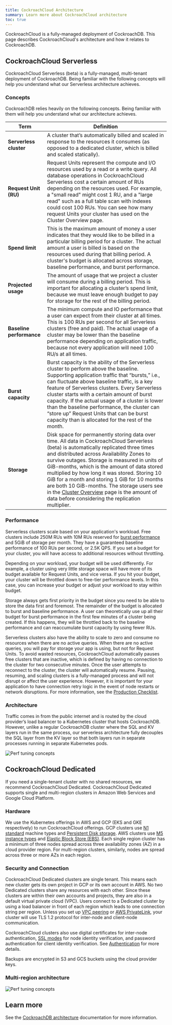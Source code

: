```yaml
---
title: CockroachCloud Architecture
summary: Learn more about CockroachCloud architecture
toc: true
---
```


CockroachCloud is a fully-managed deployment of CockroachDB. This page describes CockroachCloud's architecture and how it relates to CockroachDB.

## CockroachCloud Serverless

CockroachCloud Serverless (beta) is a fully-managed, multi-tenant deployment of CockroachDB. Being familiar with the following concepts will help you understand what our Serverless architecture achieves.

### Concepts

CockroachDB relies heavily on the following concepts. Being familiar with them will help you understand what our architecture achieves.

Term | Definition
-----|-----------
**Serverless cluster** | A cluster that’s automatically billed and scaled in response to the resources it consumes (as opposed to a dedicated cluster, which is billed and scaled statically).
**Request Unit (RU)** | Request Units represent the compute and I/O resources used by a read or a write query. All database operations in CockroachCloud Serverless cost a certain amount of RUs depending on the resources used. For example, a "small read" might cost 1 RU, and a "large read" such as a full table scan with indexes could cost 100 RUs. You can see how many request Units your cluster has used on the Cluster Overview page.
**Spend limit** | This is the maximum amount of money a user indicates that they would like to be billed in a particular billing period for a cluster. The actual amount a user is billed is based on the resources used during that billing period. A cluster's budget is allocated across storage, baseline performance, and burst performance.
**Projected usage** | The amount of usage that we project a cluster will consume during a billing period. This is important for allocating a cluster’s spend limit, because we must leave enough budget to pay for storage for the rest of the billing period.
**Baseline performance** | The minimum compute and IO performance that a user can expect from their cluster at all times. This is 100 RUs per second for all Serverless clusters (free and paid). The actual usage of a cluster may be lower than the baseline performance depending on application traffic, because not every application will need 100 RU/s at all times. 
**Burst capacity** | Burst capacity is the ability of the Serverless cluster to perform above the baseline. Supporting application traffic that “bursts,” i.e., can fluctuate above baseline traffic, is a key feature of Serverless clusters. Every Serverless cluster starts with a certain amount of burst capacity. If the actual usage of a cluster is lower than the baseline performance, the cluster can “store up” Request Units that can be burst capacity than is allocated for the rest of the month. 
**Storage** | Disk space for permanently storing data over time. All data in CockroachCloud Serverless (beta) is automatically replicated three times and distributed across Availability Zones to survive outages. Storage is measured in units of GiB-months, which is the amount of data stored multiplied by how long it was stored. Storing 10 GiB for a month and storing 1 GiB for 10 months are both 10 GiB-months. The storage users see in the [Cluster Overview](serverless-cluster-management.html#view-cluster-overview) page is the amount of data before considering the replication multiplier.

### Performance 

Serverless clusters scale based on your application's workload. Free clusters include 250M RUs with 10M RUs reserved for [burst performance](#concepts) and 5GiB of storage per month. They have a guaranteed baseline performance of 100 RUs per second, or 2.5K QPS. If you set a budget for your cluster, you will have access to additional resources without throttling.

Depending on your workload, your budget will be used differently. For example, a cluster using very little storage space will have more of its budget available for Request Units, and vice versa. If you hit your budget, your cluster will be throttled down to free-tier performance levels. In this case, you can increase your budget or adjust your workload to stay within budget.

Storage always gets first priority in the budget since you need to be able to store the data first and foremost. The remainder of the budget is allocated to burst and baseline performance. A user can theoretically use up all their budget for burst performance in the first few minutes of a cluster being created. If this happens, they will be throttled back to the baseline performance and can reaccumulate burst capacity by using fewer RUs.

Serverless clusters also have the ability to scale to zero and consume no resources when there are no active queries. When there are no active queries, you will pay for storage your app is using, but not for Request Units. To avoid wasted resources, CockroachCloud automatically pauses free clusters that are inactive, which is defined by having no connection to the cluster for two consecutive minutes. Once the user attempts to reconnect to the cluster, the cluster will automatically resume. Pausing, resuming, and scaling clusters is a fully-managed process and will not disrupt or affect the user experience. However, it is important for your application to have connection retry logic in the event of node restarts or network disruptions. For more information, see the [Production Checklist](production-checklist.html).

### Architecture

Traffic comes in from the public internet and is routed by the cloud provider’s load balancer to a Kubernetes cluster that hosts CockroachDB. However, unlike a regular CockroachDB cluster where the SQL and KV layers run in the same process, our serverless architecture fully decouples the SQL layer from the KV layer so that both layers run in separate processes running in separate Kubernetes pods.

<img src="{{ 'images/cockroachcloud/serverless-diagram.jpeg' | relative_url }}" alt="Perf tuning concepts" style="max-width:100%" />

## CockroachCloud Dedicated

If you need a single-tenant cluster with no shared resources, we recommend CockroachCloud Dedicated. CockroachCloud Dedicated supports single and multi-region clusters in Amazon Web Services and Google Cloud Platform.

### Hardware

We use the Kubernetes offerings in AWS and GCP (EKS and GKE respectively) to run CockroachCloud offerings. GCP clusters use [N1 standard](https://cloud.google.com/compute/docs/machine-types#n1_machine_types) machine types and [Persistent Disk storage](https://cloud.google.com/compute/docs/disks#pdspecs). AWS clusters use [M5 instance types](https://aws.amazon.com/ec2/instance-types/m5/#Product_Details) and [Elastic Block Store (EBS)](https://aws.amazon.com/ebs/features/). Each single region cluster has a minimum of three nodes spread across three availability zones (AZ) in a cloud provider region. For multi-region clusters, similarly, nodes are spread across three or more AZs in each region.

### Security and Connection

CockroachCloud Dedicated clusters are single tenant. This means each new cluster gets its own project in GCP or its own account in AWS. No two Dedicated clusters share any resources with each other. Since these clusters are within their own accounts and projects, they are also in a default virtual private cloud (VPC). Users connect to a Dedicated cluster by using a load balancer in front of each region which leads to one connection string per region. Unless you set up [VPC peering](network-authorization.html#vpc-peering) or [AWS PrivateLink](network-authorization.html#aws-privatelink), your cluster will use TLS 1.2 protocol for inter-node and client-node communication.

CockroachCloud clusters also use digital certificates for inter-node authentication, [SSL modes](authentication.html#ssl-mode-settings) for node identity verification, and password authentication for client identity verification. See [Authentication](authentication.html) for more details.

Backups are encrypted in S3 and GCS buckets using the cloud provider keys. 

### Multi-region architecture

<img src="{{ 'images/cockroachcloud/multiregion-diagram.png' | relative_url }}" alt="Perf tuning concepts" style="max-width:100%" />

## Learn more

See the [CockroachDB architecture](../{{site.versions["stable"]}}/architecture/overview.html) documentation for more information.